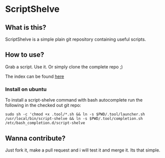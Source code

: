 ScriptShelve
===

## What is this?
ScriptShelve is a simple plain git repository containing useful scripts.

## How to use?
Grab a script. Use it. Or simply clone the complete repo ;)

The index can be found [here](./Index.md)

### Install on ubuntu
To install a script-shelve command with bash autocomplete run the
following in the checked out git repo:

```
sudo sh -c 'chmod +x .tool/*.sh && ln -s $PWD/.tool/launcher.sh /usr/local/bin/script-shelve && ln -s $PWD/.tool/completion.sh /etc/bash_completion.d/script-shelve
```

## Wanna contribute?
Just fork it, make a pull request and i will test it and merge it. Its that simple.
